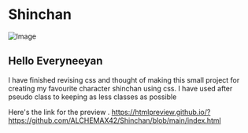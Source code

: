 # Shinchan

![Image](https://i1.sndcdn.com/artworks-000205716223-76o1tw-t500x500.jpg)
<h2>Hello Everyneeyan</h2> 

I have finished revising css and thought of making this small project for creating my favourite character shinchan using css.
I have used after pseudo class to keeping as less classes as possible

Here's the link for the preview .
https://htmlpreview.github.io/?https://github.com/ALCHEMAX42/Shinchan/blob/main/index.html
